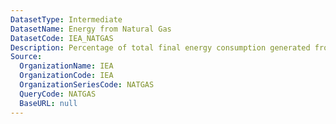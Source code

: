 ```yaml
---
DatasetType: Intermediate
DatasetName: Energy from Natural Gas
DatasetCode: IEA_NATGAS
Description: Percentage of total final energy consumption generated from Natural Gas
Source:
  OrganizationName: IEA
  OrganizationCode: IEA
  OrganizationSeriesCode: NATGAS
  QueryCode: NATGAS
  BaseURL: null
---
```



